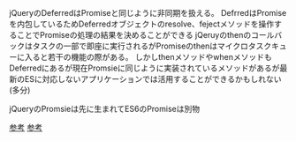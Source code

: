 ﻿jQueryのDeferredはPromiseと同じように非同期を扱える。
DefrredはPromiseを内包しているためDeferredオブジェクトのresolve、fejectメソッドを操作することでPromiseの処理の結果を決めることができる
jQeruyのthenのコールバックはタスクの一部で即座に実行されるがPromiseのthenはマイクロタスクキューに入ると若干の機能の際がある。
しかしthenメソッドやwhenメソッドもDeferredにあるが現在Promsieに同じように実装されているメソッドがあるが最新のESに対応しないアプリケーションでは活用することができるかもしれない
(多分)

jQueryのPromsieは先に生まれてES6のPromiseは別物

[参考](https://beck23.hatenablog.com/entry/2014/11/08/022842)
[参考](https://qiita.com/fakefurcoronet/items/cb2d2eba1a2e39f6643d)